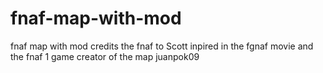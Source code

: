 # fnaf-map-with-mod
fnaf map with mod credits the fnaf to Scott inpired in the fgnaf movie and the fnaf 1 game creator of the map juanpok09
